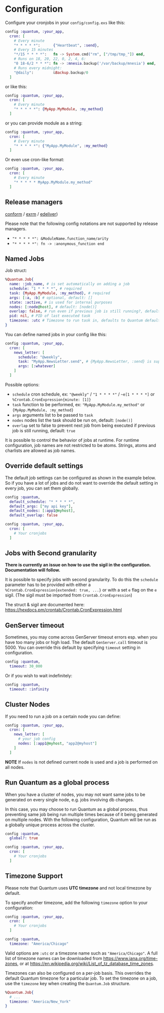 # Configuration

Configure your cronjobs in your `config/config.exs` like this:

```elixir
config :quantum, :your_app,
  cron: [
    # Every minute
    "* * * * *":      {"Heartbeat", :send},
    # Every 15 minutes
    "*/15 * * * *":   fn -> System.cmd("rm", ["/tmp/tmp_"]) end,
    # Runs on 18, 20, 22, 0, 2, 4, 6:
    "0 18-6/2 * * *": fn -> :mnesia.backup('/var/backup/mnesia') end,
    # Runs every midnight:
    "@daily":         &Backup.backup/0
  ]
```

or like this:

```elixir
config :quantum, :your_app,
  cron: [
    # Every minute
    "* * * * *": {MyApp.MyModule, :my_method}
  ]
```

or you can provide module as a string:

```elixir
config :quantum, :your_app,
  cron: [
    # Every minute
    "* * * * *": {"MyApp.MyModule", :my_method}
  ]
```

Or even use cron-like format:
```elixir
config :quantum, :your_app,
  cron: [
    # Every minute
    "* * * * * MyApp.MyModule.my_method"
  ]
```

## Release managers
[conform](https://github.com/bitwalker/conform) /
[exrm](https://github.com/bitwalker/exrm) /
[edeliver](https://github.com/boldpoker/edeliver))

Please note that the following config notations are not supported by release managers.

* `"* * * * *": &ModuleName.function_name/arity`
* `"* * * * *": fn -> :anonymous_function end`

## Named Jobs

Job struct:
```elixir
%Quantum.Job{
  name: :job_name, # is set automatically on adding a job
  schedule: "1 * * * *", # required
  task: {MyApp.MyModule, :my_method}, # required
  args: [:a, :b] # optional, default: []
  state: :active, # is used for internal purposes
  nodes: [:node@host], # default: [node()]
  overlap: false, # run even if previous job is still running?, default: true
  pid: nil, # PID of last executed task
  timezone: :utc # Timezone to run task in, defaults to Quantum default which is UTC
}
```

You can define named jobs in your config like this:

```elixir
config :quantum, :your_app,
  cron: [
    news_letter: [
      schedule: "@weekly",
      task: "MyApp.NewsLetter.send", # {MyApp.NewsLetter, :send} is supported too
      args: [:whatever]
    ]
  ]
```

Possible options:
- `schedule` cron schedule, ex: `"@weekly"` / `"1 * * * *"` / `~e[1 * * * *]` or `%Crontab.CronExpression{minute: [1]}`
- `task` function to be performed, ex: `"MyApp.MyModule.my_method"` or `{MyApp.MyModule, :my_method}`
- `args` arguments list to be passed to `task`
- `nodes` nodes list the task should be run on, default: `[node()]`
- `overlap` set to false to prevent next job from being executed if previous job is still running, default: `true`

It is possible to control the behavior of jobs at runtime.
For runtime configuration, job names are not restricted to be atoms.
Strings, atoms and charlists are allowed as job names.

## Override default settings

The default job settings can be configured as shown in the example below.
So if you have a lot of jobs and do not want to override the
default setting in every job, you can set them globally.

```elixir
config :quantum,
  default_schedule: "* * * * *",
  default_args: ["my api key"],
  default_nodes: [:app1@myhost],
  default_overlap: false

config :quantum, :your_app,
  cron: [
    # Your cronjobs
  ]
```

## Jobs with Second granularity

**There is currently an issue on how to use the sigil in the configuration. Documentation will follow.**

It is possible to specify jobs with second granularity.
To do this the `schedule` parameter has to be provided with either a `%Crontab.CronExpression{extended: true, ...}` or
with a set `e` flag on the `e` sigil. (The sigil must be imported from `Crontab.CronExpression`)

<!--With Sigil:
```elixir
import Crontab.CronExpression

config :quantum, :your_app,
  cron: [
    news_letter: [
      schedule: ~e[*/2]e, # Runs every two seconds
      task: "MyApp.NewsLetter.send", # {MyApp.NewsLetter, :send} is supported too
      args: [:whatever]
    ]
  ]
```

With Struct:
```elixir
config :quantum, :your_app,
  cron: [
    news_letter: [
      schedule: %Crontab.CronExpression{extended: true, second: [5]}, # Runs every minute at second 5
      task: "MyApp.NewsLetter.send", # {MyApp.NewsLetter, :send} is supported too
      args: [:whatever]
    ]
  ]
```-->

The struct & sigil are documented here: https://hexdocs.pm/crontab/Crontab.CronExpression.html


## GenServer timeout

Sometimes, you may come across GenServer timeout errors esp. when you have
too many jobs or high load. The default `GenServer.call` timeout is 5000.
You can override this default by specifying `timeout` setting in configuration.

```elixir
config :quantum,
  timeout: 30_000
```

Or if you wish to wait indefinitely:

```elixir
config :quantum,
  timeout: :infinity
```

## Cluster Nodes

If you need to run a job on a certain node you can define:

```elixir
config :quantum, :your_app,
  cron: [
    news_letter: [
      # your job config
      nodes: [:app1@myhost, "app2@myhost"]
    ]
  ]
```

**NOTE** If `nodes` is not defined current node is used and a job is performed on all nodes.


## Run Quantum as a global process

When you have a cluster of nodes, you may not want same jobs to be
generated on every single node, e.g. jobs involving db changes.

In this case, you may choose to run Quantum as a global process, thus
preventing same job being run multiple times because of it being generated
on multiple nodes. With the following configuration, Quantum will be run
as a globally unique process across the cluster.

```elixir
config :quantum,
  global?: true

config :quantum, :your_app,
  cron: [
    # Your cronjobs
  ]
```

## Timezone Support

Please note that Quantum uses **UTC timezone** and not local timezone by default.

To specify another timezone, add the following `timezone` option to your configuration:

```elixir
config :quantum, :your_app,
  cron: [
    # Your cronjobs
  ]

config :quantum,
  timezone: "America/Chicago"
```

Valid options are `:utc` or a timezone name such as `"America/Chicago"`. A full list of timezone names can be downloaded from https://www.iana.org/time-zones, or at https://en.wikipedia.org/wiki/List_of_tz_database_time_zones.

Timezones can also be configured on a per-job basis. This overrides the default Quantum timezone for a particular job. To set the timezone on a job, use the `timezone` key when creating the `Quantum.Job` structure.

```elixir
%Quantum.Job{
  # ...
  timezone: "America/New_York"
}
```

